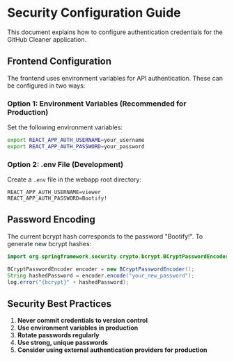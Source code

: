 # Security Configuration Guide

This document explains how to configure authentication credentials for the GitHub Cleaner application.

## Frontend Configuration

The frontend uses environment variables for API authentication. These can be configured in two ways:

### Option 1: Environment Variables (Recommended for Production)
Set the following environment variables:
```bash
export REACT_APP_AUTH_USERNAME=your_username
export REACT_APP_AUTH_PASSWORD=your_password
```

### Option 2: .env File (Development)
Create a `.env` file in the webapp root directory:
```
REACT_APP_AUTH_USERNAME=viewer
REACT_APP_AUTH_PASSWORD=Bootify!
```


## Password Encoding

The current bcrypt hash corresponds to the password "Bootify!". To generate new bcrypt hashes:

```java
import org.springframework.security.crypto.bcrypt.BCryptPasswordEncoder;

BCryptPasswordEncoder encoder = new BCryptPasswordEncoder();
String hashedPassword = encoder.encode("your_new_password");
log.error("{bcrypt}" + hashedPassword);
```

## Security Best Practices

1. **Never commit credentials to version control**
2. **Use environment variables in production**
3. **Rotate passwords regularly**
4. **Use strong, unique passwords**
5. **Consider using external authentication providers for production**
